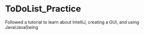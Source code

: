 # ToDoList_Practice
Followed a tutorial to learn about IntelliJ, creating a GUI, and using Java/JavaSwing
